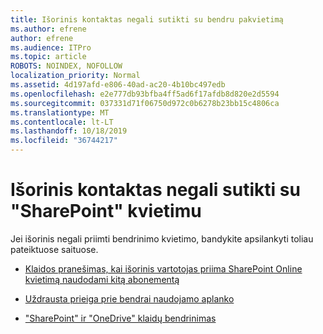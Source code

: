 ```yaml
---
title: Išorinis kontaktas negali sutikti su bendru pakvietimą
ms.author: efrene
author: efrene
ms.audience: ITPro
ms.topic: article
ROBOTS: NOINDEX, NOFOLLOW
localization_priority: Normal
ms.assetid: 4d197afd-e806-40ad-ac20-4b10bc497edb
ms.openlocfilehash: e2e777db93bfba4ff5ad6f17afdb8d820e2d5594
ms.sourcegitcommit: 037331d71f06750d972c0b6278b23bb15c4806ca
ms.translationtype: MT
ms.contentlocale: lt-LT
ms.lasthandoff: 10/18/2019
ms.locfileid: "36744217"
---
```

# <a name="external-contact-is-unable-to-accept-a-sharepoint-invitation"></a>Išorinis kontaktas negali sutikti su "SharePoint" kvietimu

Jei išorinis negali priimti bendrinimo kvietimo, bandykite apsilankyti toliau pateiktuose saituose.

- [Klaidos pranešimas, kai išorinis vartotojas priima SharePoint Online kvietimą naudodami kitą abonementą](https://docs.microsoft.com/sharepoint/support/sharing-and-permissions/error-when-external-user-accepts-an-invitation-by-using-another-account)

- [Uždrausta prieiga prie bendrai naudojamo aplanko](https://docs.microsoft.com/sharepoint/support/sharing-and-permissions/cannot-access-shared-folder)

- ["SharePoint" ir "OneDrive" klaidų bendrinimas](https://docs.microsoft.com/sharepoint/sharepoint-onedrive-error-message)

